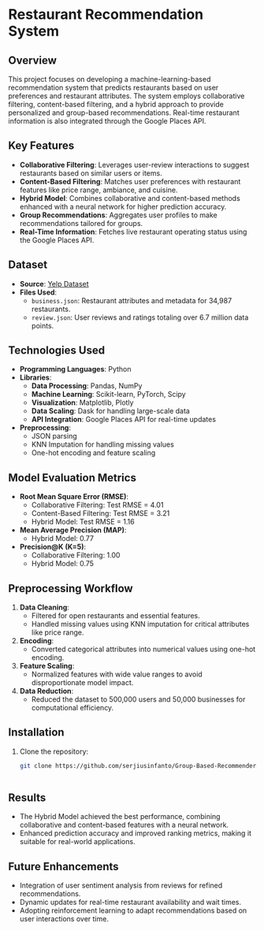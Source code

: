 # Restaurant Recommendation System

## Overview
This project focuses on developing a machine-learning-based recommendation system that predicts restaurants based on user preferences and restaurant attributes. The system employs collaborative filtering, content-based filtering, and a hybrid approach to provide personalized and group-based recommendations. Real-time restaurant information is also integrated through the Google Places API.

## Key Features
- **Collaborative Filtering**: Leverages user-review interactions to suggest restaurants based on similar users or items.
- **Content-Based Filtering**: Matches user preferences with restaurant features like price range, ambiance, and cuisine.
- **Hybrid Model**: Combines collaborative and content-based methods enhanced with a neural network for higher prediction accuracy.
- **Group Recommendations**: Aggregates user profiles to make recommendations tailored for groups.
- **Real-Time Information**: Fetches live restaurant operating status using the Google Places API.

## Dataset
- **Source**: [Yelp Dataset](https://www.yelp.com/dataset)
- **Files Used**:
  - `business.json`: Restaurant attributes and metadata for 34,987 restaurants.
  - `review.json`: User reviews and ratings totaling over 6.7 million data points.

## Technologies Used
- **Programming Languages**: Python
- **Libraries**:
  - **Data Processing**: Pandas, NumPy
  - **Machine Learning**: Scikit-learn, PyTorch, Scipy
  - **Visualization**: Matplotlib, Plotly
  - **Data Scaling**: Dask for handling large-scale data
  - **API Integration**: Google Places API for real-time updates
- **Preprocessing**:
  - JSON parsing
  - KNN Imputation for handling missing values
  - One-hot encoding and feature scaling

## Model Evaluation Metrics
- **Root Mean Square Error (RMSE)**:
  - Collaborative Filtering: Test RMSE = 4.01
  - Content-Based Filtering: Test RMSE = 3.21
  - Hybrid Model: Test RMSE = 1.16
- **Mean Average Precision (MAP)**:
  - Hybrid Model: 0.77
- **Precision@K (K=5)**:
  - Collaborative Filtering: 1.00
  - Hybrid Model: 0.75

## Preprocessing Workflow
1. **Data Cleaning**:
   - Filtered for open restaurants and essential features.
   - Handled missing values using KNN imputation for critical attributes like price range.
2. **Encoding**:
   - Converted categorical attributes into numerical values using one-hot encoding.
3. **Feature Scaling**:
   - Normalized features with wide value ranges to avoid disproportionate model impact.
4. **Data Reduction**:
   - Reduced the dataset to 500,000 users and 50,000 businesses for computational efficiency.

## Installation
1. Clone the repository:
   ```bash
   git clone https://github.com/serjiusinfanto/Group-Based-Recommender-System.git
  

## Results
* The Hybrid Model achieved the best performance, combining collaborative and content-based features with a neural network.
* Enhanced prediction accuracy and improved ranking metrics, making it suitable for real-world applications.

## Future Enhancements
* Integration of user sentiment analysis from reviews for refined recommendations.
* Dynamic updates for real-time restaurant availability and wait times.
* Adopting reinforcement learning to adapt recommendations based on user interactions over time.
